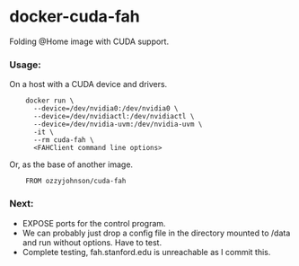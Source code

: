 docker-cuda-fah
===============

Folding @Home image with CUDA support.

### Usage:

On a host with a CUDA device and drivers.

        docker run \
          --device=/dev/nvidia0:/dev/nvidia0 \
          --device=/dev/nvidiactl:/dev/nvidiactl \
          --device=/dev/nvidia-uvm:/dev/nvidia-uvm \
          -it \
          --rm cuda-fah \
          <FAHClient command line options>

Or, as the base of another image.

        FROM ozzyjohnson/cuda-fah

### Next:

- EXPOSE ports for the control program.
- We can probably just drop a config file in the directory mounted to /data and run without options. Have to test.
- Complete testing, fah.stanford.edu is unreachable as I commit this.
